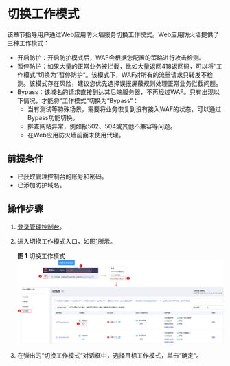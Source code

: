 # 切换工作模式<a name="waf_01_0003"></a>

该章节指导用户通过Web应用防火墙服务切换工作模式。Web应用防火墙提供了三种工作模式：

-   开启防护：开启防护模式后，WAF会根据您配置的策略进行攻击检测。
-   暂停防护：如果大量的正常业务被拦截，比如大量返回418返回码，可以将“工作模式“切换为“暂停防护“。该模式下，WAF对所有的流量请求只转发不检测。该模式存在风险，建议您优先选择误报屏蔽规则处理正常业务拦截问题。
-   Bypass：该域名的请求直接到达其后端服务器，不再经过WAF。只有出现以下情况，才能将“工作模式“切换为“Bypass“：
    -   当有测试等特殊场景，需要将业务恢复到没有接入WAF的状态，可以通过Bypass功能切换。
    -   排查网站异常，例如报502、504或其他不兼容等问题。
    -   在Web应用防火墙前面未使用代理。


## 前提条件<a name="section2256777914731"></a>

-   已获取管理控制台的账号和密码。
-   已添加防护域名。

## 操作步骤<a name="section18585791172619"></a>

1.  [登录管理控制台](https://console.huaweicloud.com/?locale=zh-cn)。
2.  进入切换工作模式入口，如[图1](#fig1643164415518)所示。

    **图 1**  切换工作模式<a name="fig1643164415518"></a>  
    ![](figures/切换工作模式.png "切换工作模式")

3.  在弹出的“切换工作模式“对话框中，选择目标工作模式，单击“确定“。

